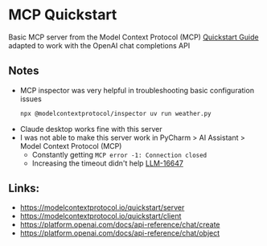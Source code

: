 # MCP Quickstart

Basic MCP server from the Model Context Protocol (MCP) [Quickstart Guide](https://modelcontextprotocol.io/quickstart/server)
adapted to work with the OpenAI chat completions API

## Notes
- MCP inspector was very helpful in troubleshooting basic configuration issues
  ```sh
  npx @modelcontextprotocol/inspector uv run weather.py
  ```
- Claude desktop works fine with this server
- I was not able to make this server work in PyCharm > AI Assistant > Model Context Protocol (MCP)
    - Constantly getting `MCP error -1: Connection closed`
    - Increasing the timeout didn't help [LLM-16647](https://youtrack.jetbrains.com/issue/LLM-16647)

## Links:
- https://modelcontextprotocol.io/quickstart/server
- https://modelcontextprotocol.io/quickstart/client
- https://platform.openai.com/docs/api-reference/chat/create
- https://platform.openai.com/docs/api-reference/chat/object